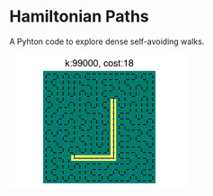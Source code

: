 # Hamiltonian Paths

A Pyhton code to explore dense self-avoiding walks.

![L shaped path](lshaped.png)
